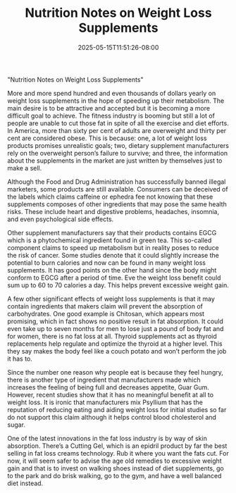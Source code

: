 ﻿---
title: "Nutrition Notes on Weight Loss Supplements"
date: 2025-05-15T11:51:26-08:00
description: "Weight Lloss Tips for Web Success"
featured_image: "/images/Weight Lloss.jpg"
tags: ["Weight Lloss"]
---

"Nutrition Notes on Weight Loss Supplements"

More and more spend hundred and even thousands of dollars yearly on weight loss supplements in the hope of speeding up their metabolism.  The main desire is to be attractive and accepted but it is becoming a more difficult goal to achieve.  The fitness industry is booming but still a lot of people are unable to cut those fat in spite of all the exercise and diet efforts.  In America, more than sixty per cent of adults are overweight and thirty per cent are considered obese.  This is because: one, a lot of weight loss products promises unrealistic goals; two, dietary supplement manufacturers rely on the overweight person’s failure to survive; and three, the information about the supplements in the market are just written by themselves just to make a sell.  

Although the Food and Drug Administration has successfully banned illegal marketers, some products are still available.  Consumers can be deceived of the labels which claims caffeine or ephedra fee not knowing that these supplements composes of other ingredients that may pose the same health risks.  These include heart and digestive problems, headaches, insomnia, and even psychological side effects.

Other supplement manufacturers say that their products contains EGCG which is a phytochemical ingredient found in green tea.  This so-called component claims to speed up metabolism but in reality poses to reduce the risk of cancer.  Some studies denote that it could slightly increase the potential to burn calories and now can be found in many weight loss supplements.  It has good points on the other hand since the body might conform to EGCG after a period of time.  Eve the weight loss benefit could sum up to 60 to 70 calories a day.  This helps prevent excessive weight gain.  

A few other significant effects of weight loss supplements is that it may contain ingredients that makers claim will prevent the absorption of carbohydrates.  One good example is Chitosan, which appears most promising, which in fact shows no positive result in fat absorption.  It could even take up to seven months for men to lose just a pound of body fat and for women, there is no fat loss at all.  Thyroid supplements act as thyroid replacements help regulate and optimize the thyroid at a higher level.  This they say makes the body feel like a couch potato and won’t perform the job it has to.

Since the number one reason why people eat is because they feel hungry, there is another type of ingredient that manufacturers made which increases the feeling of being full and decreases appetite, Guar Gum.  However, recent studies show that it has no meaningful benefit at all to weight loss.  It is ironic that manufacturers mix Psyllium that has the reputation of reducing eating and aiding weight loss for initial studies so far do not support this claim although it helps control blood cholesterol and sugar.

One of the latest innovations in the fat loss industry is by way of skin absorption.  There’s a Cutting Gel, which is an epidril product by far the best selling in fat loss creams technology.  Rub it where you want the fats cut.  For now, it will seem safer to advise the age old remedies to excessive weight gain and that is to invest on walking shoes instead of diet supplements, go to the park and do brisk walking, go to the gym, and have a well balanced diet instead.






